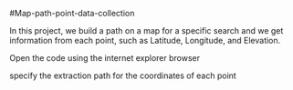 #Map-path-point-data-collection

In this project, we build a path on a map for a specific search and we get information from each point, such as Latitude, Longitude, and Elevation.

Open the code using the internet explorer browser 

specify the extraction path for the coordinates of each point
